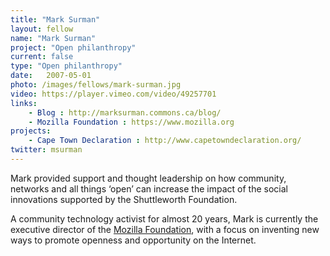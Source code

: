 ```yaml
---
title: "Mark Surman"
layout: fellow
name: "Mark Surman"
project: "Open philanthropy"
current: false
type: "Open philanthropy"
date:   2007-05-01
photo: /images/fellows/mark-surman.jpg
video: https://player.vimeo.com/video/49257701
links:
    - Blog : http://marksurman.commons.ca/blog/
    - Mozilla Foundation : https://www.mozilla.org
projects:
    - Cape Town Declaration : http://www.capetowndeclaration.org/
twitter: msurman
---
```

Mark provided support and thought leadership on how community, networks and all things ‘open’ can increase the impact of the social innovations supported by the Shuttleworth Foundation.

A community technology activist for almost 20 years, Mark is currently the executive director of the [Mozilla Foundation](https://www.mozilla.org), with a focus on inventing new ways to promote openness and opportunity on the Internet.
